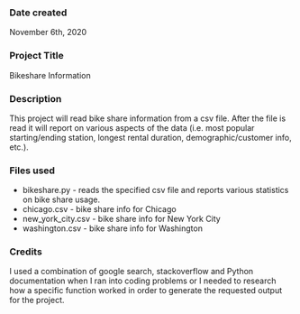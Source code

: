 ### Date created
November 6th, 2020

### Project Title
Bikeshare Information

### Description
This project will read bike share information from a csv file.  After the file is read it will report on various aspects of the data (i.e. most popular starting/ending station, longest rental duration, demographic/customer info, etc.).

### Files used
* bikeshare.py - reads the specified csv file and reports various statistics on bike share usage.
* chicago.csv - bike share info for Chicago
* new_york_city.csv - bike share info for New York City
* washington.csv - bike share info for Washington

### Credits
I used a combination of google search, stackoverflow and Python documentation when I ran into coding problems or I needed to research how a specific function worked in order to generate the requested output for the project.

